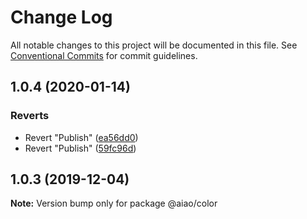 # Change Log

All notable changes to this project will be documented in this file. See [Conventional Commits](https://conventionalcommits.org) for commit guidelines.

## 1.0.4 (2020-01-14)

### Reverts

- Revert "Publish" ([ea56dd0](https://github.com/aiao-io/aiao/commit/ea56dd0165e79ccb4526c40c0ce67c0de98bcd29))
- Revert "Publish" ([59fc96d](https://github.com/aiao-io/aiao/commit/59fc96df82e2d979c2cf5f797903ed9fdaa6d0fc))

## 1.0.3 (2019-12-04)

**Note:** Version bump only for package @aiao/color
